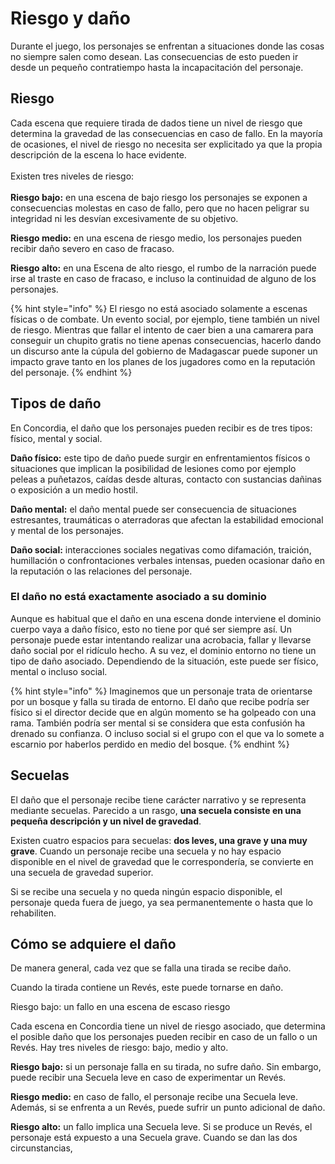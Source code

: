 # Riesgo y daño

Durante el juego, los personajes se enfrentan a situaciones donde las cosas no siempre salen como desean. Las consecuencias de esto pueden ir desde un pequeño contratiempo hasta la incapacitación del personaje.

## Riesgo

Cada escena que requiere tirada de dados tiene un nivel de riesgo que determina la gravedad de las consecuencias en caso de fallo. En la mayoría de ocasiones, el nivel de riesgo no necesita ser explicitado ya que la propia descripción de la escena lo hace evidente.\
\
Existen tres niveles de riesgo:\
\
**Riesgo bajo:** en una escena de bajo riesgo los personajes se exponen a consecuencias molestas en caso de fallo, pero que no hacen peligrar su integridad ni les desvían excesivamente de su objetivo.

**Riesgo medio:** en una escena de riesgo medio, los personajes pueden recibir daño severo en caso de fracaso.

**Riesgo alto:** en una Escena de alto riesgo, el rumbo de la narración puede irse al traste en caso de fracaso, e incluso la continuidad de alguno de los personajes.

{% hint style="info" %}
El riesgo no está asociado solamente a escenas físicas o de combate. Un evento social, por ejemplo, tiene también un nivel de riesgo. Mientras que fallar el intento de caer bien a una camarera para conseguir un chupito gratis no tiene apenas consecuencias, hacerlo dando un discurso ante la cúpula del gobierno de Madagascar puede suponer un impacto grave tanto en los planes de los jugadores como en la reputación del personaje.
{% endhint %}

## Tipos de daño

En Concordia, el daño que los personajes pueden recibir es de tres tipos: físico, mental y social.

**Daño físico:** este tipo de daño puede surgir en enfrentamientos físicos o situaciones que implican la posibilidad de lesiones como por ejemplo peleas a puñetazos, caídas desde alturas, contacto con sustancias dañinas o exposición a un medio hostil.

**Daño mental:** el daño mental puede ser consecuencia de situaciones estresantes, traumáticas o aterradoras que afectan la estabilidad emocional y mental de los personajes.

**Daño social:** interacciones sociales negativas como difamación, traición, humillación o confrontaciones verbales intensas, pueden ocasionar daño en la reputación o las relaciones del personaje.

### El daño no está exactamente asociado a su dominio

Aunque es habitual que el daño en una escena donde interviene el dominio cuerpo vaya a daño físico, esto no tiene por qué ser siempre así. Un personaje puede estar intentando realizar una acrobacia, fallar y llevarse daño social por el ridículo hecho. A su vez, el dominio entorno no tiene un tipo de daño asociado. Dependiendo de la situación, este puede ser físico, mental o incluso social.

{% hint style="info" %}
Imaginemos que un personaje trata de orientarse por un bosque y falla su tirada de entorno. El daño que recibe podría ser físico si el director decide que en algún momento se ha golpeado con una rama. También podría ser mental si se considera que esta confusión ha drenado su confianza. O incluso social si el grupo con el que va lo somete a escarnio por haberlos perdido en medio del bosque.
{% endhint %}

## Secuelas

El daño que el personaje recibe tiene carácter narrativo y se representa mediante secuelas. Parecido a un rasgo, **una secuela consiste en una pequeña descripción y un nivel de gravedad**.

Existen cuatro espacios para secuelas: **dos leves, una grave y una muy grave**. Cuando un personaje recibe una secuela y no hay espacio disponible en el nivel de gravedad que le correspondería, se convierte en una secuela de gravedad superior.

Si se recibe una secuela y no queda ningún espacio disponible, el personaje queda fuera de juego, ya sea permanentemente o hasta que lo rehabiliten.

## Cómo se adquiere el daño

De manera general, cada vez que se falla una tirada se recibe daño.

Cuando la tirada contiene un Revés, este puede tornarse en daño.

Riesgo bajo: un fallo en una escena de escaso riesgo&#x20;



Cada escena en Concordia tiene un nivel de riesgo asociado, que determina el posible daño que los personajes pueden recibir en caso de un fallo o un Revés. Hay tres niveles de riesgo: bajo, medio y alto.

**Riesgo bajo:** si un personaje falla en su tirada, no sufre daño. Sin embargo, puede recibir una Secuela leve en caso de experimentar un Revés.

**Riesgo medio:** en caso de fallo, el personaje recibe una Secuela leve. Además, si se enfrenta a un Revés, puede sufrir un punto adicional de daño.

**Riesgo alto:** un fallo implica una Secuela leve. Si se produce un Revés, el personaje está expuesto a una Secuela grave. Cuando se dan las dos circunstancias,&#x20;
